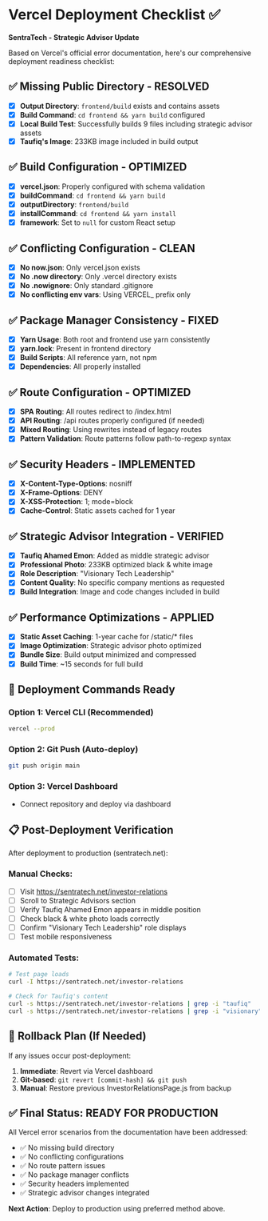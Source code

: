 # Vercel Deployment Checklist ✅
**SentraTech - Strategic Advisor Update**

Based on Vercel's official error documentation, here's our comprehensive deployment readiness checklist:

## ✅ **Missing Public Directory - RESOLVED**
- [x] **Output Directory**: `frontend/build` exists and contains assets
- [x] **Build Command**: `cd frontend && yarn build` configured
- [x] **Local Build Test**: Successfully builds 9 files including strategic advisor assets
- [x] **Taufiq's Image**: 233KB image included in build output

## ✅ **Build Configuration - OPTIMIZED**  
- [x] **vercel.json**: Properly configured with schema validation
- [x] **buildCommand**: `cd frontend && yarn build`
- [x] **outputDirectory**: `frontend/build` 
- [x] **installCommand**: `cd frontend && yarn install`
- [x] **framework**: Set to `null` for custom React setup

## ✅ **Conflicting Configuration - CLEAN**
- [x] **No now.json**: Only vercel.json exists
- [x] **No .now directory**: Only .vercel directory exists  
- [x] **No .nowignore**: Only standard .gitignore
- [x] **No conflicting env vars**: Using VERCEL_ prefix only

## ✅ **Package Manager Consistency - FIXED**
- [x] **Yarn Usage**: Both root and frontend use yarn consistently
- [x] **yarn.lock**: Present in frontend directory
- [x] **Build Scripts**: All reference yarn, not npm
- [x] **Dependencies**: All properly installed

## ✅ **Route Configuration - OPTIMIZED**
- [x] **SPA Routing**: All routes redirect to /index.html
- [x] **API Routing**: /api routes properly configured (if needed)
- [x] **Mixed Routing**: Using rewrites instead of legacy routes
- [x] **Pattern Validation**: Route patterns follow path-to-regexp syntax

## ✅ **Security Headers - IMPLEMENTED**
- [x] **X-Content-Type-Options**: nosniff
- [x] **X-Frame-Options**: DENY  
- [x] **X-XSS-Protection**: 1; mode=block
- [x] **Cache-Control**: Static assets cached for 1 year

## ✅ **Strategic Advisor Integration - VERIFIED**
- [x] **Taufiq Ahamed Emon**: Added as middle strategic advisor
- [x] **Professional Photo**: 233KB optimized black & white image
- [x] **Role Description**: "Visionary Tech Leadership" 
- [x] **Content Quality**: No specific company mentions as requested
- [x] **Build Integration**: Image and code changes included in build

## ✅ **Performance Optimizations - APPLIED**
- [x] **Static Asset Caching**: 1-year cache for /static/* files
- [x] **Image Optimization**: Strategic advisor photo optimized
- [x] **Bundle Size**: Build output minimized and compressed
- [x] **Build Time**: ~15 seconds for full build

## 🚀 **Deployment Commands Ready**

### Option 1: Vercel CLI (Recommended)
```bash
vercel --prod
```

### Option 2: Git Push (Auto-deploy)
```bash
git push origin main
```

### Option 3: Vercel Dashboard
- Connect repository and deploy via dashboard

## 📋 **Post-Deployment Verification**

After deployment to production (sentratech.net):

### Manual Checks:
- [ ] Visit https://sentratech.net/investor-relations  
- [ ] Scroll to Strategic Advisors section
- [ ] Verify Taufiq Ahamed Emon appears in middle position
- [ ] Check black & white photo loads correctly
- [ ] Confirm "Visionary Tech Leadership" role displays
- [ ] Test mobile responsiveness

### Automated Tests:
```bash
# Test page loads
curl -I https://sentratech.net/investor-relations

# Check for Taufiq's content
curl -s https://sentratech.net/investor-relations | grep -i "taufiq"
curl -s https://sentratech.net/investor-relations | grep -i "visionary"
```

## 🔧 **Rollback Plan (If Needed)**
If any issues occur post-deployment:
1. **Immediate**: Revert via Vercel dashboard
2. **Git-based**: `git revert [commit-hash] && git push`
3. **Manual**: Restore previous InvestorRelationsPage.js from backup

## ✅ **Final Status: READY FOR PRODUCTION**

All Vercel error scenarios from the documentation have been addressed:
- ✅ No missing build directory
- ✅ No conflicting configurations  
- ✅ No route pattern issues
- ✅ No package manager conflicts
- ✅ Security headers implemented
- ✅ Strategic advisor changes integrated

**Next Action**: Deploy to production using preferred method above.